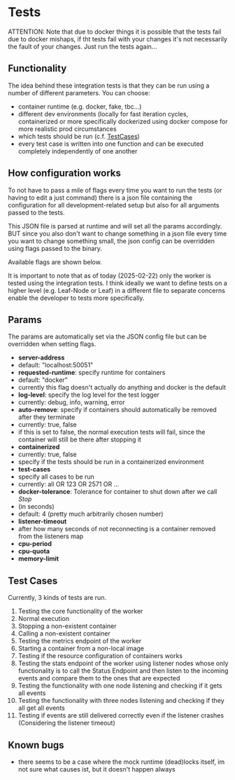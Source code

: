 # Tests

ATTENTION: Note that due to docker things it is possible that the tests fail due to docker mishaps, if tht tests fail with your changes it's not necessarily the fault of your changes. Just run the tests  again...

## Functionality

The idea behind these integration tests is that they can be run using a number of different parameters. You can choose:
- container runtime (e.g. docker, fake, tbc...)
- different dev environments (locally for fast iteration cycles, containerized or more specifically dockerized using docker compose 
for more realistic prod circumstances
- which tests should be run (c.f. [TestCases](#test-cases))
- every test case is written into one function and can be executed completely independently of one another

## How configuration works
To not have to pass a mile of flags every time you want to run the tests (or having to edit a just command) there is a json file
containing the configuration for all development-related setup but also for all arguments passed to the tests.

This JSON file is parsed at runtime and will set all the params accordingly. BUT since you also don't want to change something in a 
json file every time you want to change something small, the json config can be overridden using flags passed to the binary.

Available flags are shown below. 

It is important to note that as of today (2025-02-22) only the worker is tested using the integration tests. I think ideally we want
to define tests on a higher level (e.g. Leaf-Node or Leaf) in a different file to separate concerns enable the developer to tests more
specifically.


## Params
The params are automatically set via the JSON config file but can be overridden when setting flags.
- **server-address**
- default: "localhost:50051"
- **requested-runtime**: specify runtime for containers
- default: "docker"
- currently this flag doesn't actually do anything and docker is the default
- **log-level**: specify the log level for the test logger
- currently: debug, info, warning, error
- **auto-remove**: specify if containers should automatically be removed after they terminate
- currently: true, false 
- if this is set to false, the normal execution tests will fail, since the container will still be there after stopping it
- **containerized**
- currently: true, false
- specify if the tests should be run in a containerized environment
- **test-cases** <a id="test-cases"></a>
- specify all cases to be run
- currently: all OR 123 OR 2571 OR ...
- **docker-tolerance**: Tolerance for container to shut down after we call *Stop* 
- (in seconds)
- default: 4 (pretty much arbitrarily chosen number)
- **listener-timeout** 
- after how many seconds of not reconnecting is a container removed from the listeners map
- **cpu-period**
- **cpu-quota**
- **memory-limit**

## Test Cases

Currently, 3 kinds of tests are run. 

1. Testing the core functionality of the worker
1. Normal execution
2. Stopping a non-existent container
3. Calling a non-existent container
4. Testing the metrics endpoint of the worker
5. Starting a container from a non-local image 
2. Testing if the resource configuration of containers works
3. Testing the stats endpoint of the worker using listener nodes whose only functionality is to call the Status Endpoint and then
listen to the incoming events and compare them to the ones that are expected
1. Testing the functionality with one node listening and checking if it gets all events
2. Testing the functionality with three nodes listening and checking if they all get all events
3. Testing if events are still delivered correctly even if the listener crashes (Considering the listener timeout)

## Known bugs

- there seems to be a case where the mock runtime (dead)locks itself, im not sure what causes ist, but it doesn't happen always
